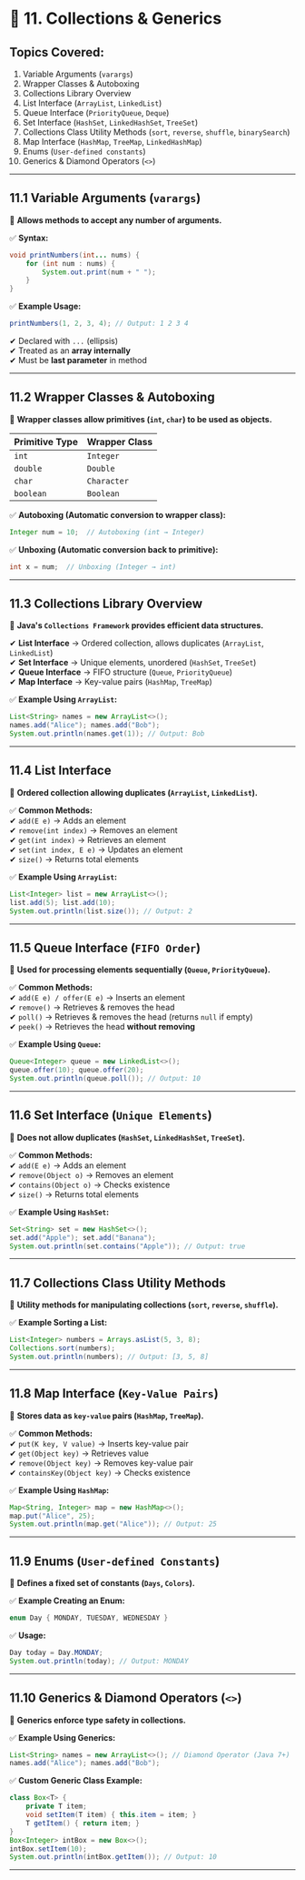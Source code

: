 
# 📌 11. Collections & Generics  

## **Topics Covered:**  
1. Variable Arguments (`varargs`)  
2. Wrapper Classes & Autoboxing  
3. Collections Library Overview  
4. List Interface (`ArrayList`, `LinkedList`)  
5. Queue Interface (`PriorityQueue`, `Deque`)  
6. Set Interface (`HashSet`, `LinkedHashSet`, `TreeSet`)  
7. Collections Class Utility Methods (`sort`, `reverse`, `shuffle`, `binarySearch`)  
8. Map Interface (`HashMap`, `TreeMap`, `LinkedHashMap`)  
9. Enums (`User-defined constants`)  
10. Generics & Diamond Operators (`<>`)  

---

## **11.1 Variable Arguments (`varargs`)**  
📌 **Allows methods to accept any number of arguments.**  

✅ **Syntax:**  
```java
void printNumbers(int... nums) {
    for (int num : nums) {
        System.out.print(num + " ");
    }
}
```
✅ **Example Usage:**  
```java
printNumbers(1, 2, 3, 4); // Output: 1 2 3 4
```
✔ Declared with `...` (ellipsis)  
✔ Treated as an **array internally**  
✔ Must be **last parameter** in method  

---

## **11.2 Wrapper Classes & Autoboxing**  
📌 **Wrapper classes allow primitives (`int`, `char`) to be used as objects.**  

| **Primitive Type** | **Wrapper Class**  |
|----------------|-----------------|
| `int`         | `Integer`        |
| `double`      | `Double`         |
| `char`        | `Character`      |
| `boolean`     | `Boolean`        |

✅ **Autoboxing (Automatic conversion to wrapper class):**  
```java
Integer num = 10;  // Autoboxing (int → Integer)
```

✅ **Unboxing (Automatic conversion back to primitive):**  
```java
int x = num;  // Unboxing (Integer → int)
```

---

## **11.3 Collections Library Overview**  
📌 **Java's `Collections Framework` provides efficient data structures.**  

✔ **List Interface** → Ordered collection, allows duplicates (`ArrayList`, `LinkedList`)  
✔ **Set Interface** → Unique elements, unordered (`HashSet`, `TreeSet`)  
✔ **Queue Interface** → FIFO structure (`Queue`, `PriorityQueue`)  
✔ **Map Interface** → Key-value pairs (`HashMap`, `TreeMap`)  

✅ **Example Using `ArrayList`:**  
```java
List<String> names = new ArrayList<>();
names.add("Alice"); names.add("Bob");
System.out.println(names.get(1)); // Output: Bob
```

---

## **11.4 List Interface**  
📌 **Ordered collection allowing duplicates (`ArrayList`, `LinkedList`).**  

✅ **Common Methods:**  
✔ `add(E e)` → Adds an element  
✔ `remove(int index)` → Removes an element  
✔ `get(int index)` → Retrieves an element  
✔ `set(int index, E e)` → Updates an element  
✔ `size()` → Returns total elements  

✅ **Example Using `ArrayList`:**  
```java
List<Integer> list = new ArrayList<>();
list.add(5); list.add(10);
System.out.println(list.size()); // Output: 2
```

---

## **11.5 Queue Interface (`FIFO Order`)**  
📌 **Used for processing elements sequentially (`Queue`, `PriorityQueue`).**  

✅ **Common Methods:**  
✔ `add(E e) / offer(E e)` → Inserts an element  
✔ `remove()` → Retrieves & removes the head  
✔ `poll()` → Retrieves & removes the head (returns `null` if empty)  
✔ `peek()` → Retrieves the head **without removing**  

✅ **Example Using `Queue`:**  
```java
Queue<Integer> queue = new LinkedList<>();
queue.offer(10); queue.offer(20);
System.out.println(queue.poll()); // Output: 10
```

---

## **11.6 Set Interface (`Unique Elements`)**  
📌 **Does not allow duplicates (`HashSet`, `LinkedHashSet`, `TreeSet`).**  

✅ **Common Methods:**  
✔ `add(E e)` → Adds an element  
✔ `remove(Object o)` → Removes an element  
✔ `contains(Object o)` → Checks existence  
✔ `size()` → Returns total elements  

✅ **Example Using `HashSet`:**  
```java
Set<String> set = new HashSet<>();
set.add("Apple"); set.add("Banana");
System.out.println(set.contains("Apple")); // Output: true
```

---

## **11.7 Collections Class Utility Methods**  
📌 **Utility methods for manipulating collections (`sort`, `reverse`, `shuffle`).**  

✅ **Example Sorting a List:**  
```java
List<Integer> numbers = Arrays.asList(5, 3, 8);
Collections.sort(numbers);
System.out.println(numbers); // Output: [3, 5, 8]
```

---

## **11.8 Map Interface (`Key-Value Pairs`)**  
📌 **Stores data as `key-value` pairs (`HashMap`, `TreeMap`).**  

✅ **Common Methods:**  
✔ `put(K key, V value)` → Inserts key-value pair  
✔ `get(Object key)` → Retrieves value  
✔ `remove(Object key)` → Removes key-value pair  
✔ `containsKey(Object key)` → Checks existence  

✅ **Example Using `HashMap`:**  
```java
Map<String, Integer> map = new HashMap<>();
map.put("Alice", 25);
System.out.println(map.get("Alice")); // Output: 25
```

---

## **11.9 Enums (`User-defined Constants`)**  
📌 **Defines a fixed set of constants (`Days`, `Colors`).**  

✅ **Example Creating an Enum:**  
```java
enum Day { MONDAY, TUESDAY, WEDNESDAY }
```

✅ **Usage:**  
```java
Day today = Day.MONDAY;
System.out.println(today); // Output: MONDAY
```

---

## **11.10 Generics & Diamond Operators (`<>`)**  
📌 **Generics enforce type safety in collections.**  

✅ **Example Using Generics:**  
```java
List<String> names = new ArrayList<>(); // Diamond Operator (Java 7+)
names.add("Alice"); names.add("Bob");
```

✅ **Custom Generic Class Example:**  
```java
class Box<T> {
    private T item;
    void setItem(T item) { this.item = item; }
    T getItem() { return item; }
}
Box<Integer> intBox = new Box<>();
intBox.setItem(10);
System.out.println(intBox.getItem()); // Output: 10
```

---

